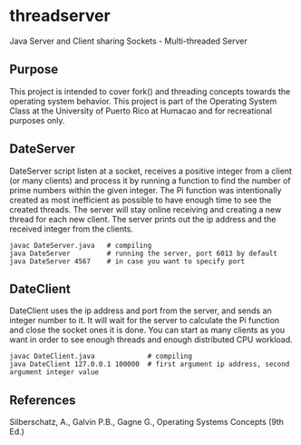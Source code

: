 # threadserver
Java Server and Client sharing Sockets - Multi-threaded Server

## Purpose

This project is intended to cover fork() and threading concepts towards the operating system behavior. This project is part of the Operating System Class at the University of Puerto Rico at Humacao and for recreational purposes only.

## DateServer

DateServer script listen at a socket, receives a positive integer from a client (or many clients) and process it by running a function to find the number of prime numbers within the given integer. The Pi function was intentionally created as most inefficient as possible to have enough time to see the created threads. The server will stay online receiving and creating a new thread for each new client. The server prints out the ip address and the received integer from the clients.

```
javac DateServer.java   # compiling
java DateServer         # running the server, port 6013 by default
java DateServer 4567    # in case you want to specify port
```

## DateClient

DateClient uses the ip address and port from the server, and sends an integer number to it. It will wait for the server to calculate the Pi function and close the socket ones it is done. You can start as many clients as you want in order to see enough threads and enough distributed CPU workload.

```
javac DateClient.java             # compiling
java DateClient 127.0.0.1 100000  # first argument ip address, second argument integer value
```

## References

Silberschatz, A., Galvin P.B., Gagne G., Operating Systems Concepts (9th Ed.)

